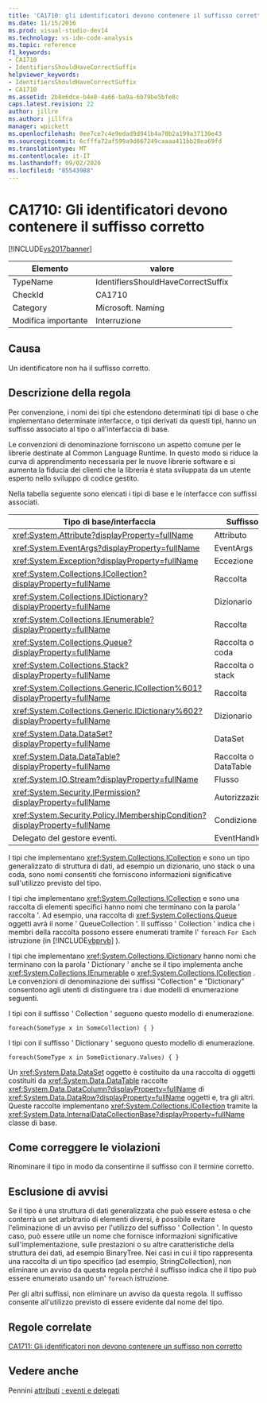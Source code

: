 ```yaml
---
title: 'CA1710: gli identificatori devono contenere il suffisso corretto | Microsoft Docs'
ms.date: 11/15/2016
ms.prod: visual-studio-dev14
ms.technology: vs-ide-code-analysis
ms.topic: reference
f1_keywords:
- CA1710
- IdentifiersShouldHaveCorrectSuffix
helpviewer_keywords:
- IdentifiersShouldHaveCorrectSuffix
- CA1710
ms.assetid: 2b8e6dce-b4e8-4a66-ba9a-6b79be5bfe8c
caps.latest.revision: 22
author: jillre
ms.author: jillfra
manager: wpickett
ms.openlocfilehash: 0ee7ce7c4e9edad9d941b4a70b2a199a37130e43
ms.sourcegitcommit: 6cfffa72af599a9d667249caaaa411bb28ea69fd
ms.translationtype: MT
ms.contentlocale: it-IT
ms.lasthandoff: 09/02/2020
ms.locfileid: "85543988"
---
```

# <a name="ca1710-identifiers-should-have-correct-suffix"></a>CA1710: Gli identificatori devono contenere il suffisso corretto
[!INCLUDE[vs2017banner](../includes/vs2017banner.md)]

|Elemento|valore|
|-|-|
|TypeName|IdentifiersShouldHaveCorrectSuffix|
|CheckId|CA1710|
|Category|Microsoft. Naming|
|Modifica importante|Interruzione|

## <a name="cause"></a>Causa
 Un identificatore non ha il suffisso corretto.

## <a name="rule-description"></a>Descrizione della regola
 Per convenzione, i nomi dei tipi che estendono determinati tipi di base o che implementano determinate interfacce, o tipi derivati da questi tipi, hanno un suffisso associato al tipo o all'interfaccia di base.

 Le convenzioni di denominazione forniscono un aspetto comune per le librerie destinate al Common Language Runtime. In questo modo si riduce la curva di apprendimento necessaria per le nuove librerie software e si aumenta la fiducia dei clienti che la libreria è stata sviluppata da un utente esperto nello sviluppo di codice gestito.

 Nella tabella seguente sono elencati i tipi di base e le interfacce con suffissi associati.

|Tipo di base/interfaccia|Suffisso|
|--------------------------|------------|
|<xref:System.Attribute?displayProperty=fullName>|Attributo|
|<xref:System.EventArgs?displayProperty=fullName>|EventArgs|
|<xref:System.Exception?displayProperty=fullName>|Eccezione|
|<xref:System.Collections.ICollection?displayProperty=fullName>|Raccolta|
|<xref:System.Collections.IDictionary?displayProperty=fullName>|Dizionario|
|<xref:System.Collections.IEnumerable?displayProperty=fullName>|Raccolta|
|<xref:System.Collections.Queue?displayProperty=fullName>|Raccolta o coda|
|<xref:System.Collections.Stack?displayProperty=fullName>|Raccolta o stack|
|<xref:System.Collections.Generic.ICollection%601?displayProperty=fullName>|Raccolta|
|<xref:System.Collections.Generic.IDictionary%602?displayProperty=fullName>|Dizionario|
|<xref:System.Data.DataSet?displayProperty=fullName>|DataSet|
|<xref:System.Data.DataTable?displayProperty=fullName>|Raccolta o DataTable|
|<xref:System.IO.Stream?displayProperty=fullName>|Flusso|
|<xref:System.Security.IPermission?displayProperty=fullName>|Autorizzazione|
|<xref:System.Security.Policy.IMembershipCondition?displayProperty=fullName>|Condizione|
|Delegato del gestore eventi.|EventHandler|

 I tipi che implementano <xref:System.Collections.ICollection> e sono un tipo generalizzato di struttura di dati, ad esempio un dizionario, uno stack o una coda, sono nomi consentiti che forniscono informazioni significative sull'utilizzo previsto del tipo.

 I tipi che implementano <xref:System.Collections.ICollection> e sono una raccolta di elementi specifici hanno nomi che terminano con la parola ' raccolta '. Ad esempio, una raccolta di <xref:System.Collections.Queue> oggetti avrà il nome ' QueueCollection '. Il suffisso ' Collection ' indica che i membri della raccolta possono essere enumerati tramite l' `foreach` `For Each` istruzione (in [!INCLUDE[vbprvb](../includes/vbprvb-md.md)] ).

 I tipi che implementano <xref:System.Collections.IDictionary> hanno nomi che terminano con la parola ' Dictionary ' anche se il tipo implementa anche <xref:System.Collections.IEnumerable> o <xref:System.Collections.ICollection> . Le convenzioni di denominazione dei suffissi "Collection" e "Dictionary" consentono agli utenti di distinguere tra i due modelli di enumerazione seguenti.

 I tipi con il suffisso ' Collection ' seguono questo modello di enumerazione.

```
foreach(SomeType x in SomeCollection) { }
```

 I tipi con il suffisso ' Dictionary ' seguono questo modello di enumerazione.

```
foreach(SomeType x in SomeDictionary.Values) { }
```

 Un <xref:System.Data.DataSet> oggetto è costituito da una raccolta di oggetti costituiti da <xref:System.Data.DataTable> raccolte <xref:System.Data.DataColumn?displayProperty=fullName> di <xref:System.Data.DataRow?displayProperty=fullName> oggetti e, tra gli altri. Queste raccolte implementano <xref:System.Collections.ICollection> tramite la <xref:System.Data.InternalDataCollectionBase?displayProperty=fullName> classe di base.

## <a name="how-to-fix-violations"></a>Come correggere le violazioni
 Rinominare il tipo in modo da consentirne il suffisso con il termine corretto.

## <a name="when-to-suppress-warnings"></a>Esclusione di avvisi
 Se il tipo è una struttura di dati generalizzata che può essere estesa o che conterrà un set arbitrario di elementi diversi, è possibile evitare l'eliminazione di un avviso per l'utilizzo del suffisso ' Collection '. In questo caso, può essere utile un nome che fornisce informazioni significative sull'implementazione, sulle prestazioni o su altre caratteristiche della struttura dei dati, ad esempio BinaryTree. Nei casi in cui il tipo rappresenta una raccolta di un tipo specifico (ad esempio, StringCollection), non eliminare un avviso da questa regola perché il suffisso indica che il tipo può essere enumerato usando un' `foreach` istruzione.

 Per gli altri suffissi, non eliminare un avviso da questa regola. Il suffisso consente all'utilizzo previsto di essere evidente dal nome del tipo.

## <a name="related-rules"></a>Regole correlate
 [CA1711: Gli identificatori non devono contenere un suffisso non corretto](../code-quality/ca1711-identifiers-should-not-have-incorrect-suffix.md)

## <a name="see-also"></a>Vedere anche
 Pennini [attributi](https://msdn.microsoft.com/library/ee0038ef-b247-4747-a650-3c5c5cd58d8b) [: eventi e delegati](https://msdn.microsoft.com/d98fd58b-fa4f-4598-8378-addf4355a115)
